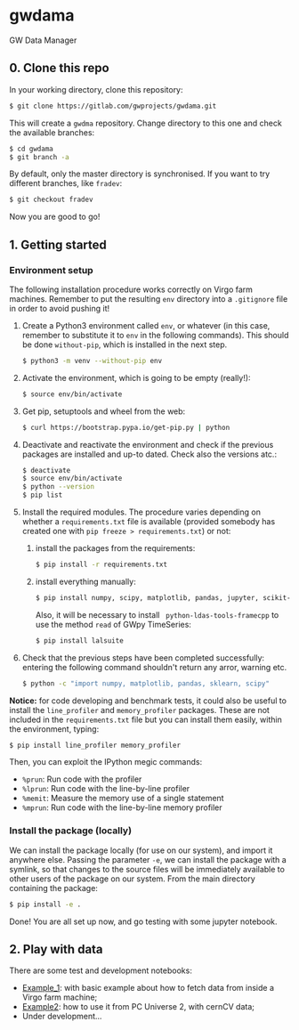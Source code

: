 # gwdama

GW Data Manager

## 0. Clone this repo
In your working directory, clone this repository:
```bash
$ git clone https://gitlab.com/gwprojects/gwdama.git
```
This will create a `gwdma` repository. Change directory to this one and check the available branches:
```bash
$ cd gwdama
$ git branch -a
```
By default, only the master directory is synchronised. If you want to try different branches, like `fradev`:
```bash
$ git checkout fradev
```
Now you are good to go!

## 1. Getting started
### Environment setup

The following installation procedure works correctly on Virgo farm machines. Remember to put the resulting `env` directory
 into a `.gitignore` file in order to avoid pushing it!

1. Create a Python3 environment called `env`, or whatever (in this case, remember to substitute it to `env` in the following commands). This should be done `without-pip`, which is installed in the next step.
    ```bash
    $ python3 -m venv --without-pip env
    ```
2. Activate the environment, which is going to be empty (really!):
    ```bash
    $ source env/bin/activate
    ```
3. Get pip, setuptools and wheel from the web:
    ```bash
    $ curl https://bootstrap.pypa.io/get-pip.py | python
    ```
4. Deactivate and reactivate the environment and check if the previous packages are installed and up-to dated. Check also the versions atc.:
    ```bash
    $ deactivate
    $ source env/bin/activate
    $ python --version
    $ pip list
    ```
5. Install the required modules. The procedure varies depending on whether a `requirements.txt` file is available 
(provided somebody has created one with `pip freeze > requirements.txt`) or not:
    1. install the packages from the requirements:
        ```bash 
        $ pip install -r requirements.txt
        ```
         
   5. install everything manually:
        ```bash
        $ pip install numpy, scipy, matplotlib, pandas, jupyter, scikit-learn, gwpy   
        ```
        Also, it will be necessary to install ` python-ldas-tools-framecpp` to use the method
        `read` of GWpy TimeSeries:
        ```bash
        $ pip install lalsuite
        ```
6. Check that the previous steps have been completed successfully: entering the following command shouldn't return any arror, warning etc.
    ```bash
    $ python -c "import numpy, matplotlib, pandas, sklearn, scipy"
    ```
**Notice:** for code developing and benchmark tests, it could also be useful to install the `line_profiler` and
`memory_profiler` packages. These are not included in the `requirements.txt` file but you can install them easily,
within the environment, typing:
```bash
$ pip install line_profiler memory_profiler
```
Then, you can exploit the IPython megic commands:
- `%prun`: Run code with the profiler
- `%lprun`: Run code with the line-by-line profiler
- `%memit`: Measure the memory use of a single statement
- `%mprun`: Run code with the line-by-line memory profiler
   
### Install the package (locally)
We can install the package locally (for use on our system), and import it anywhere else.
Passing the parameter `-e`, we can install the package with a symlink, so that changes
to the source files will be immediately available to other users of the package on our system.
From the main directory containing the package:
```bash
$ pip install -e .
```
Done! You are all set up now, and go testing with some jupyter notebook.

## 2. Play with data
There are some test and development notebooks:
- [Example_1](notebooks/Example1_VirgoFarm.ipynb): with basic example about how to fetch data from inside a Virgo farm machine;
- [Example2](notebooks/Example2_PCuniverse2.ipynb): how to use it from PC Universe 2, with cernCV data;
- Under development...